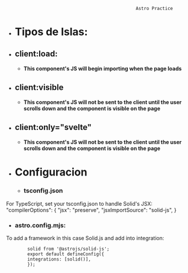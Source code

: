                                                      Astro Practice  


- # Tipos de Islas:
 - ## client:load:
      - #### This component's JS will begin importing when the page loads
 - ## client:visible
   - #### This component's JS will not be sent to the client until the user scrolls down and the component is visible on the page 
 - ## client:only="svelte"
   - #### This component's JS will not be sent to the client until the user scrolls down and the component is visible on the page 

- # Configuracion
   - ### tsconfig.json
For TypeScript, set your tsconfig.json to handle Solid's JSX:
            "compilerOptions": {
            "jsx": "preserve",
            "jsxImportSource": "solid-js",
              }   
   - ### astro.config.mjs:
To add a framework in this case Solid.js and add into integration:
 
            solid from '@astrojs/solid-js';
            export default defineConfig({
    	    integrations: [solid()],
            });